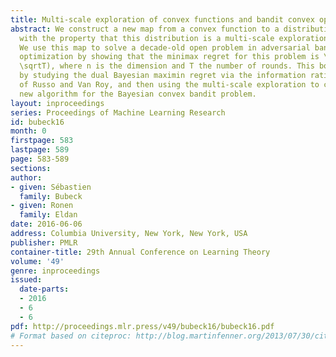 ```yaml
---
title: Multi-scale exploration of convex functions and bandit convex optimization
abstract: We construct a new map from a convex function to a distribution on its domain,
  with the property that this distribution is a multi-scale exploration of the function.
  We use this map to solve a decade-old open problem in adversarial bandit convex
  optimization by showing that the minimax regret for this problem is \tildeO(\mathrmpoly(n)
  \sqrtT), where n is the dimension and T the number of rounds. This bound is obtained
  by studying the dual Bayesian maximin regret via the information ratio analysis
  of Russo and Van Roy, and then using the multi-scale exploration to construct a
  new algorithm for the Bayesian convex bandit problem.
layout: inproceedings
series: Proceedings of Machine Learning Research
id: bubeck16
month: 0
firstpage: 583
lastpage: 589
page: 583-589
sections: 
author:
- given: Sébastien
  family: Bubeck
- given: Ronen
  family: Eldan
date: 2016-06-06
address: Columbia University, New York, New York, USA
publisher: PMLR
container-title: 29th Annual Conference on Learning Theory
volume: '49'
genre: inproceedings
issued:
  date-parts:
  - 2016
  - 6
  - 6
pdf: http://proceedings.mlr.press/v49/bubeck16/bubeck16.pdf
# Format based on citeproc: http://blog.martinfenner.org/2013/07/30/citeproc-yaml-for-bibliographies/
---
```

